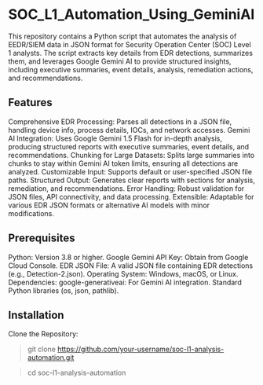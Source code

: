 # SOC_L1_Automation_Using_GeminiAI

This repository contains a Python script that automates the analysis of EEDR/SIEM data in JSON format for Security Operation Center (SOC) Level 1 analysts. The script extracts key details from EDR detections, summarizes them, and leverages Google Gemini AI to provide structured insights, including executive summaries, event details, analysis, remediation actions, and recommendations.

## Features

Comprehensive EDR Processing: Parses all detections in a JSON file, handling device info, process details, IOCs, and network accesses.
Gemini AI Integration: Uses Google Gemini 1.5 Flash for in-depth analysis, producing structured reports with executive summaries, event details, and recommendations.
Chunking for Large Datasets: Splits large summaries into chunks to stay within Gemini AI token limits, ensuring all detections are analyzed.
Customizable Input: Supports default or user-specified JSON file paths.
Structured Output: Generates clear reports with sections for analysis, remediation, and recommendations.
Error Handling: Robust validation for JSON files, API connectivity, and data processing.
Extensible: Adaptable for various EDR JSON formats or alternative AI models with minor modifications.

## Prerequisites

Python: Version 3.8 or higher.
Google Gemini API Key: Obtain from Google Cloud Console.
EDR JSON File: A valid JSON file containing EDR detections (e.g., Detection-2.json).
Operating System: Windows, macOS, or Linux.
Dependencies:
google-generativeai: For Gemini AI integration.
Standard Python libraries (os, json, pathlib).

## Installation

Clone the Repository:
>git clone https://github.com/your-username/soc-l1-analysis-automation.git

>cd soc-l1-analysis-automation
